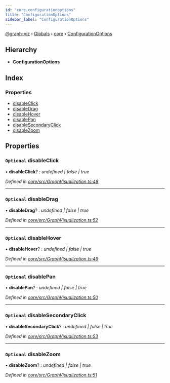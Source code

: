 ```yaml
---
id: "core.configurationoptions"
title: "ConfigurationOptions"
sidebar_label: "ConfigurationOptions"
---
```


[@graph-viz](../index.md) › [Globals](../globals.md) › [core](../modules/core.md) › [ConfigurationOptions](core.configurationoptions.md)

## Hierarchy

* **ConfigurationOptions**

## Index

### Properties

* [disableClick](core.configurationoptions.md#optional-disableclick)
* [disableDrag](core.configurationoptions.md#optional-disabledrag)
* [disableHover](core.configurationoptions.md#optional-disablehover)
* [disablePan](core.configurationoptions.md#optional-disablepan)
* [disableSecondaryClick](core.configurationoptions.md#optional-disablesecondaryclick)
* [disableZoom](core.configurationoptions.md#optional-disablezoom)

## Properties

### `Optional` disableClick

• **disableClick**? : *undefined | false | true*

*Defined in [core/src/GraphVisualization.ts:48](https://github.com/uplevel-technology/graph-viz/blob/d488454d/packages/core/src/GraphVisualization.ts#L48)*

___

### `Optional` disableDrag

• **disableDrag**? : *undefined | false | true*

*Defined in [core/src/GraphVisualization.ts:52](https://github.com/uplevel-technology/graph-viz/blob/d488454d/packages/core/src/GraphVisualization.ts#L52)*

___

### `Optional` disableHover

• **disableHover**? : *undefined | false | true*

*Defined in [core/src/GraphVisualization.ts:49](https://github.com/uplevel-technology/graph-viz/blob/d488454d/packages/core/src/GraphVisualization.ts#L49)*

___

### `Optional` disablePan

• **disablePan**? : *undefined | false | true*

*Defined in [core/src/GraphVisualization.ts:50](https://github.com/uplevel-technology/graph-viz/blob/d488454d/packages/core/src/GraphVisualization.ts#L50)*

___

### `Optional` disableSecondaryClick

• **disableSecondaryClick**? : *undefined | false | true*

*Defined in [core/src/GraphVisualization.ts:53](https://github.com/uplevel-technology/graph-viz/blob/d488454d/packages/core/src/GraphVisualization.ts#L53)*

___

### `Optional` disableZoom

• **disableZoom**? : *undefined | false | true*

*Defined in [core/src/GraphVisualization.ts:51](https://github.com/uplevel-technology/graph-viz/blob/d488454d/packages/core/src/GraphVisualization.ts#L51)*
